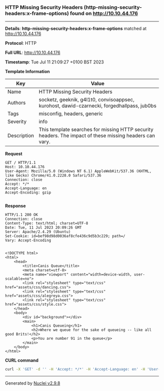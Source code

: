 ### HTTP Missing Security Headers (http-missing-security-headers:x-frame-options) found on http://10.10.44.176

----
**Details**: **http-missing-security-headers:x-frame-options** matched at http://10.10.44.176

**Protocol**: HTTP

**Full URL**: http://10.10.44.176

**Timestamp**: Tue Jul 11 21:09:27 +0100 BST 2023

**Template Information**

| Key | Value |
| --- | --- |
| Name | HTTP Missing Security Headers |
| Authors | socketz, geeknik, g4l1t0, convisoappsec, kurohost, dawid-czarnecki, forgedhallpass, jub0bs |
| Tags | misconfig, headers, generic |
| Severity | info |
| Description | This template searches for missing HTTP security headers. The impact of these missing headers can vary.<br> |

**Request**
```http
GET / HTTP/1.1
Host: 10.10.44.176
User-Agent: Mozilla/5.0 (Windows NT 6.1) AppleWebKit/537.36 (KHTML, like Gecko) Chrome/41.0.2228.0 Safari/537.36
Connection: close
Accept: */*
Accept-Language: en
Accept-Encoding: gzip


```

**Response**
```http
HTTP/1.1 200 OK
Connection: close
Content-Type: text/html; charset=UTF-8
Date: Tue, 11 Jul 2023 20:09:26 GMT
Server: Apache/2.4.29 (Ubuntu)
Set-Cookie: id=bef98d98d0036af8cfe436c9d5b3c229; path=/
Vary: Accept-Encoding


<!DOCTYPE html>
<html>
	<head>
		<title>Canis Queue</title>
		<meta charset=utf-8>
		<meta name="viewport" content="width=device-width, user-scalable=no">
		<link rel="stylesheet" type="text/css" href="assets/css/dancing.css">
		<link rel="stylesheet" type="text/css" href="assets/css/alegreya.css">
		<link rel="stylesheet" type="text/css" href="assets/css/style.css">
	</head>
	<body>
		<div id="background"></div>
		<main>
			<h1>Canis Queueing</h1>
			<h2>Where we queue for the sake of queueing -- like all good Brits!</h2>
			<p>You are number 91 in the queue</p>
		</main>
	</body>
</html>

```


**CURL command**
```sh
curl -X 'GET' -d '' -H 'Accept: */*' -H 'Accept-Language: en' -H 'User-Agent: Mozilla/5.0 (Windows NT 6.1) AppleWebKit/537.36 (KHTML, like Gecko) Chrome/41.0.2228.0 Safari/537.36' 'http://10.10.44.176'
```

----

Generated by [Nuclei v2.9.8](https://github.com/projectdiscovery/nuclei)